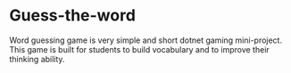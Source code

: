 # Guess-the-word
Word guessing game is very simple and short dotnet gaming mini-project. This game is built for students to build vocabulary and to improve their thinking ability. 
